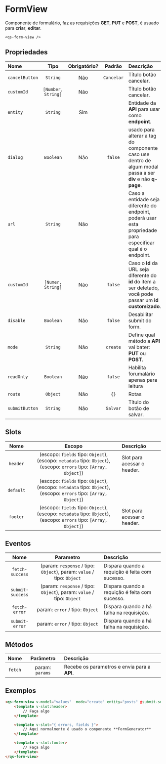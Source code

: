 # FormView

Componente de formulário, faz as requisições **GET**, **PUT** e **POST**, é usuado para **criar**, **editar**.
```
<qs-form-view />
```

## Propriedades

| Nome | Tipo | Obrigatório? | Padrão | Descrição |
|:-|:-:|:-:|:-:|:-|
| `cancelButton` | `String` | Não | `Cancelar` | Título botão cancelar. |
| `customId` | `[Number, String]` | Não | | Título botão cancelar. |
| `entity` | `String` | Sim | | Entidade da **API** para usar como **endpoint**. |
| `dialog` | `Boolean` | Não | `false` | usado para alterar a tag do componente caso use dentro de algum modal passa a ser **div** e não **q-page**. |
| `url` | `String` | Não |  | Caso a entidade seja diferente do endpoint, poderá usar esta propriedade para especificar qual é o endpoint. |
| `customId` | `[Numer, String]` | Não | `false` | Caso o **Id** da URL seja diferente do **id** do item a ser deletado, você pode passar um **id customizado**. |
| `disable` | `Boolean` | Não | `false` | Desabilitar submit do form. |
| `mode` | `String` | Não | `create` | Define qual método a **API** vai bater: **PUT** ou **POST**. |
| `readOnly` | `Boolean` | Não | `false` | Habilita forumalário apenas para leitura |
| `route` | `Object` | Não | `{}` | Rotas |
| `submitButton` | `String` | Não | `Salvar` | Título do botão de salvar. |

## Slots

| Nome | Escopo | Descrição |
|:-:|:-:|:-|
| `header` | (escopo: `fields` tipo: `Object`), (escopo: `metadata` tipo: `Object`), (escopo: `errors` tipo: `[Array, Object]`) | Slot para acessar o header. |
| `default` | (escopo: `fields` tipo: `Object`), (escopo: `metadata` tipo: `Object`), (escopo: `errors` tipo: `[Array, Object]`) | |
| `footer` | (escopo: `fields` tipo: `Object`), (escopo: `metadata` tipo: `Object`), (escopo: `errors` tipo: `[Array, Object]`) | Slot para acessar o header. |

## Eventos
| Nome | Parametro | Descrição |
|:-:|:-:|:-|
| `fetch-success` | (param: `response` / tipo: `Object`), param: `value` / tipo: `Object` | Dispara quando a requição é feita com sucesso. |
| `submit-success` | (param: `response` / tipo: `Object`), param: `value` / tipo: `Object` | Dispara quando a requição é feita com sucesso. |
| `fetch-error` | param: `error` / tipo: `Object` | Dispara quando a há falha na requisição. |
| `submit-error` | param: `error` / tipo: `Object` | Dispara quando a há falha na requisição. |

## Métodos

| Nome | Parâmetro | Descrição |
|:-:|:-:|:-|
| `fetch` | param: `params` | Recebe os parametros e envia para a **API**. |

## Exemplos

```html
<qs-form-view v-model="values"  mode="create" entity="posts" @submit-success="__FAÇA_ALGO__">
	<template v-slot:header>
		// Faça algo
	</template>

	<template v-slot="{ errors, fields }">
		// Aqui normalmente é usado o componente **FormGenerator** 
	</template>

	<template v-slot:footer>
		// Faça algo
	</template>
</qs-form-view>
```